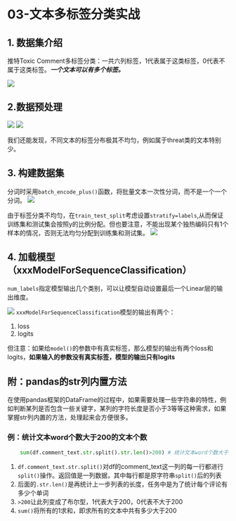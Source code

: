 # 03-文本多标签分类实战

## 1. 数据集介绍
推特Toxic Comment多标签分类：一共六列标签，1代表属于这类标签，0代表不属于这类标签。***一个文本可以有多个标签。***

![](https://s.readpaper.com/T/21ErsnwYfGC)

## 2.数据预处理
![](https://s.readpaper.com/T/21Et5hKnaxF)
![](https://s.readpaper.com/T/21EsjDeatk1)

我们还能发现，不同文本的标签分布极其不均匀，例如属于threat类的文本特别少。

## 3. 构建数据集
分词时采用```batch_encode_plus()```函数，将批量文本一次性分词，而不是一个一个分词。
![](https://s.readpaper.com/T/21Ew8MfcKCf)

由于标签分类不均匀，在```train_test_split```考虑设置```stratify=labels```,从而保证训练集和测试集会按照y的比例分配。但也要注意，不能出现某个独热编码只有1个样本的情况，否则无法均匀分配到训练集和测试集。
![](https://s.readpaper.com/T/21Evy2YOqdV)

## 4. 加载模型（xxxModelForSequenceClassification）
```num_labels```指定模型输出几个类别，可以让模型自动设置最后一个Linear层的输出维度。

![](https://s.readpaper.com/T/21Ex0zeh8mv)
```xxxModelForSequenceClassification```模型的输出有两个：
1. loss
2. logits

但注意：如果给```model()```的参数中有真实标签，那么模型的输出有两个loss和logits，**如果输入的参数没有真实标签，模型的输出只有logits**

## 附：pandas的str列内置方法
在使用pandas框架的DataFrame的过程中，如果需要处理一些字符串的特性，例如判断某列是否包含一些关键字，某列的字符长度是否小于3等等这种需求，如果掌握str列内置的方法，处理起来会方便很多。

### 例：统计文本word个数大于200的文本个数
```python
    sum(df.comment_text.str.split().str.len()>200) # 统计文本word个数大于200的文本个数
```
1. ```df.comment_text.str.split()```对df的comment_text这一列的每一行都进行```split()```操作。返回值是一列数据，其中每行都是原字符串```split()```后的列表
2. 后面的```.str.len()```是再统计上一步列表的长度，任务中是为了统计每个评论有多少个单词
3. ```>200```让此列变成了布尔型，1代表大于200，0代表不大于200
4. ```sum()```将所有的1求和，即求所有的文本中共有多少大于200


